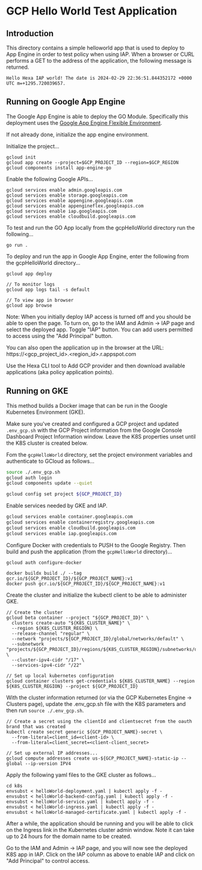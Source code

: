 # GCP Hello World Test Application

## Introduction

This directory contains a simple helloworld app that is used to deploy to App Engine in order to test policy when using IAP. 
When a browser or CURL performs a GET to the address of the application, the following message is returned. 
```text
Hello Hexa IAP world! The date is 2024-02-29 22:36:51.844352172 +0000 UTC m=+1295.720039657.
```

## Running on Google App Engine

The Google App Engine is able to deploy the GO Module. Specifically this deployment uses the [Google App Engine Flexible Environment](https://cloud.google.com/appengine/docs/flexible/go/create-app).

If not already done, initialize the app engine environment.

Initialize the project...
```shell
gcloud init
gcloud app create --project=$GCP_PROJECT_ID --region=$GCP_REGION
gcloud components install app-engine-go
```

Enable the following Google APIs...
```shell
gcloud services enable admin.googleapis.com
gcloud services enable storage.googleapis.com
gcloud services enable appengine.googleapis.com
gcloud services enable appengineflex.googleapis.com
gcloud services enable iap.googleapis.com
gcloud services enable cloudbuild.googleapis.com
```

To test and run the GO App locally from the gcpHelloWorld directory run the following...
```shell
go run .
```

To deploy and run the app in Google App Engine, enter the following from the gcpHelloWorld directory...
```shell
gcloud app deploy

// To monitor logs
gcloud app logs tail -s default

// To view app in browser
gcloud app browse
```

Note:  When you initially deploy IAP access is turned off and you should be able to open the page. To turn on, go to the
IAM and Admin -> IAP page and select the deployed app. Toggle "IAP" button. You can add users permitted to access using the "Add Principal" button.

You can also open the application up in the browser at the URL: https://<gcp_project_id>.<region_id>.r.appspot.com

Use the Hexa CLI tool to Add GCP provider and then download available applications (aka policy application points). 

## Running on GKE

This method builds a Docker image that can be run in the Google Kubernetes Environment (GKE).

Make sure you've created and configured a GCP project and updated `.env_gcp.sh` with the GCP Project information from the Google Console Dashboard Project Information window. Leave the K8S
properties unset until the K8S cluster is created below.

Fom the `gcpHelloWorld` directory, set the project environment variables and authenticate to GCloud as follows...

```bash
source ./.env_gcp.sh
gcloud auth login
gcloud components update --quiet

gcloud config set project ${GCP_PROJECT_ID}
```

Enable services needed by GKE and IAP.

```bash
gcloud services enable container.googleapis.com
gcloud services enable containerregistry.googleapis.com
gcloud services enable cloudbuild.googleapis.com
gcloud services enable iap.googleapis.com
```

Configure Docker with credentials to PUSH to the Google Registry. Then build and push the application (from the `gcpHelloWorld` directory)...

```shell
gcloud auth configure-docker

docker buildx build ./ --tag gcr.io/${GCP_PROJECT_ID}/${GCP_PROJECT_NAME}:v1
docker push gcr.io/${GCP_PROJECT_ID}/${GCP_PROJECT_NAME}:v1
```

Create the cluster and initialize the kubectl client to be able to administer GKE.
```shell
// Create the cluster
gcloud beta container --project "${GCP_PROJECT_ID}" \
  clusters create-auto "${K8S_CLUSTER_NAME}" \
  --region ${K8S_CLUSTER_REGION} \
  --release-channel "regular" \
  --network "projects/${GCP_PROJECT_ID}/global/networks/default" \
  --subnetwork "projects/${GCP_PROJECT_ID}/regions/${K8S_CLUSTER_REGION}/subnetworks/default" \
  --cluster-ipv4-cidr "/17" \
  --services-ipv4-cidr "/22"

// Set up local kubernetes configuration
gcloud container clusters get-credentials ${K8S_CLUSTER_NAME} --region ${K8S_CLUSTER_REGION} --project ${GCP_PROJECT_ID}
```

With the cluster information returned (or via the GCP Kubernetes Engine -> Clusters page), update the .env_gcp.sh file with the K8S parameters and then run `source ./.env_gcp.sh`.

```shell
// Create a secret using the clientId and clientsecret from the oauth brand that was created
kubectl create secret generic ${GCP_PROJECT_NAME}-secret \
  --from-literal=client_id=<client-id> \
  --from-literal=client_secret=<client-client_secret>
  
// Set up external IP addresses...
gcloud compute addresses create us-${GCP_PROJECT_NAME}-static-ip --global --ip-version IPV4  
```

Apply the following yaml files to the GKE cluster as follows...
```shell
cd k8s
envsubst < helloWorld-deployment.yaml | kubectl apply -f -
envsubst < helloWorld-backend-config.yaml | kubectl apply -f -
envsubst < helloWorld-service.yaml | kubectl apply -f - 
envsubst < helloWorld-ingress.yaml | kubectl apply -f -
envsubst < helloWorld-managed-certificate.yaml | kubectl apply -f -
```

After a while, the application should be running and you will be able to click on the Ingress link in the Kubernetes cluster admin window.  Note it can take up to 24 hours for
the domain name to be created.

Go to the IAM and Admin -> IAP page, and you will now see the deployed K8S app in IAP.  Click on the IAP column as above to enable IAP and click on "Add Principal" to control access.

